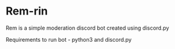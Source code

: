 # Rem-rin
Rem is a simple moderation discord bot created using discord.py

Requirements to run bot - 
python3 and discord.py
